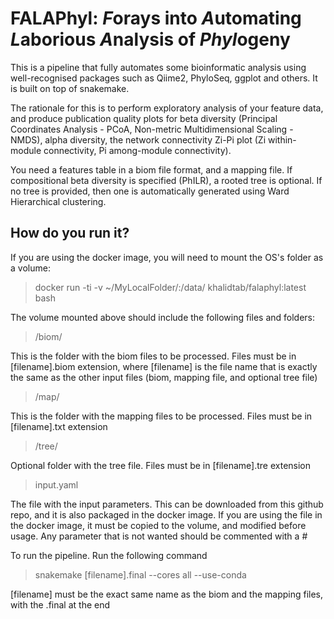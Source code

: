 # FALAPhyl: *F*orays into *A*utomating *L*aborious *A*nalysis of *Phyl*ogeny 
This is a pipeline that fully automates some bioinformatic analysis using well-recognised packages such as Qiime2, PhyloSeq, ggplot and others. It is built on top of snakemake.

The rationale for this is to perform exploratory analysis of your feature data, and produce publication quality plots for beta diversity (Principal Coordinates Analysis - PCoA, Non-metric Multidimensional Scaling - NMDS), alpha diversity, the network connectivity Zi-Pi plot (Zi within-module connectivity, Pi among-module connectivity).

You need a features table in a biom file format, and a mapping file. If compositional beta diversity is specified (PhILR), a rooted tree is optional. If no tree is provided, then one is automatically generated using Ward Hierarchical clustering.

## How do you run it?
If you are using the docker image, you will need to mount the OS's folder as a volume:

> docker run -ti -v ~/MyLocalFolder/:/data/ khalidtab/falaphyl:latest bash

The volume mounted above should include the following files and folders:

> /biom/ 

This is the folder with the biom files to be processed. Files must be in [filename].biom extension, where [filename] is the file name that is exactly the same as the other input files (biom, mapping file, and optional tree file)
> /map/ 
 
This is the folder with the mapping files to be processed. Files must be in [filename].txt extension
> /tree/ 

Optional folder with the tree file. Files must be in [filename].tre extension

> input.yaml

The file with the input parameters. This can be downloaded from this github repo, and it is also packaged in the docker image. If you are using the file in the docker image, it must be copied to the volume, and modified before usage. Any parameter that is not wanted should be commented with a #

To run the pipeline. Run the following command
> snakemake [filename].final --cores all --use-conda

[filename] must be the exact same name as the biom and the mapping files, with the .final at the end
